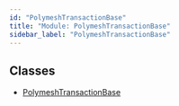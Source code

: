 ```yaml
---
id: "PolymeshTransactionBase"
title: "Module: PolymeshTransactionBase"
sidebar_label: "PolymeshTransactionBase"
---
```


## Classes

- [PolymeshTransactionBase](../../../classes/Base/PolymeshTransactionBase/PolymeshTransactionBase.md)

